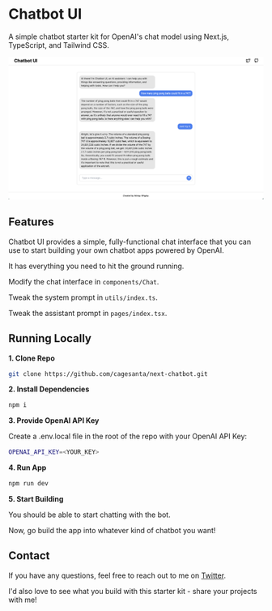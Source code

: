 # Chatbot UI

A simple chatbot starter kit for OpenAI's chat model using Next.js, TypeScript, and Tailwind CSS.

![Chatbot UI](./public/screenshot.png)

## Features

Chatbot UI provides a simple, fully-functional chat interface that you can use to start building your own chatbot apps powered by OpenAI.

It has everything you need to hit the ground running.

Modify the chat interface in `components/Chat`.

Tweak the system prompt in `utils/index.ts`.

Tweak the assistant prompt in `pages/index.tsx`.

## Running Locally

**1. Clone Repo**

```bash
git clone https://github.com/cagesanta/next-chatbot.git
```

**2. Install Dependencies**

```bash
npm i
```

**3. Provide OpenAI API Key**

Create a .env.local file in the root of the repo with your OpenAI API Key:

```bash
OPENAI_API_KEY=<YOUR_KEY>
```

**4. Run App**

```bash
npm run dev
```

**5. Start Building**

You should be able to start chatting with the bot.

Now, go build the app into whatever kind of chatbot you want!

## Contact

If you have any questions, feel free to reach out to me on [Twitter](https://twitter.com/mckaywrigley).

I'd also love to see what you build with this starter kit - share your projects with me!
